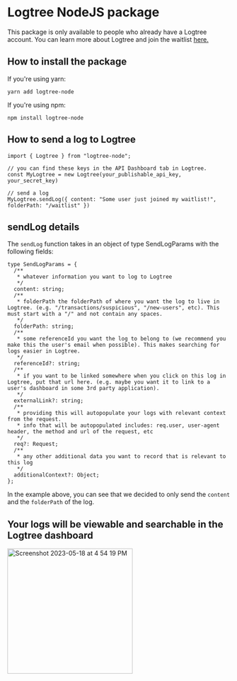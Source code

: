 # Logtree NodeJS package

This package is only available to people who already have a Logtree account. You can learn more about Logtree and join the waitlist [here.](https://logtree.co)

## How to install the package

If you're using yarn:

```
yarn add logtree-node
```

If you're using npm:

```
npm install logtree-node
```

## How to send a log to Logtree

```
import { Logtree } from "logtree-node";

// you can find these keys in the API Dashboard tab in Logtree.
const MyLogtree = new Logtree(your_publishable_api_key, your_secret_key)

// send a log
MyLogtree.sendLog({ content: "Some user just joined my waitlist!", folderPath: "/waitlist" })
```

## sendLog details

The `sendLog` function takes in an object of type SendLogParams with the following fields:

```
type SendLogParams = {
  /**
   * whatever information you want to log to Logtree
   */
  content: string;
  /**
   * folderPath the folderPath of where you want the log to live in Logtree. (e.g. "/transactions/suspicious", "/new-users", etc). This must start with a "/" and not contain any spaces.
   */
  folderPath: string;
  /**
   * some referenceId you want the log to belong to (we recommend you make this the user's email when possible). This makes searching for logs easier in Logtree.
   */
  referenceId?: string;
  /**
   * if you want to be linked somewhere when you click on this log in Logtree, put that url here. (e.g. maybe you want it to link to a user's dashboard in some 3rd party application).
   */
  externalLink?: string;
  /**
   * providing this will autopopulate your logs with relevant context from the request.
   * info that will be autopopulated includes: req.user, user-agent header, the method and url of the request, etc
   */
  req?: Request;
  /**
   * any other additional data you want to record that is relevant to this log
   */
  additionalContext?: Object;
};
```

In the example above, you can see that we decided to only send the `content` and the `folderPath` of the log.

## Your logs will be viewable and searchable in the Logtree dashboard

<img width="283" alt="Screenshot 2023-05-18 at 4 54 19 PM" src="https://github.com/thelogtree/logtree-node/assets/62567315/284cc140-6201-4089-b402-1d9fe60f2070">
